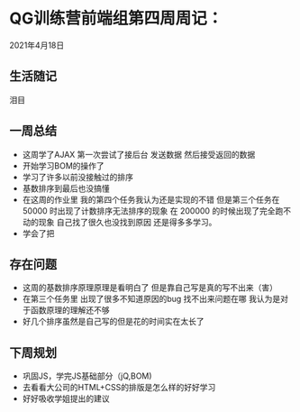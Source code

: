 # QG训练营前端组第四周周记：
2021年4月18日

## 生活随记

泪目

## 一周总结

* 这周学了AJAX  第一次尝试了接后台 发送数据 然后接受返回的数据
* 开始学习BOM的操作了
* 学习了许多以前没接触过的排序
* 基数排序到最后也没搞懂
* 在这周的作业里 我的第四个任务我认为还是实现的不错  但是第三个任务在 50000 时出现了计数排序无法排序的现象 在 200000 的时候出现了完全跑不动的现象 自己找了很久也没找到原因 还是得多多学习。
* 学会了把

## 存在问题

* 这周的基数排序原理原理是看明白了 但是靠自己写是真的写不出来（害）
* 在第三个任务里 出现了很多不知道原因的bug 找不出来问题在哪 我认为是对于函数原理的理解还不够
* 好几个排序虽然是自己写的但是花的时间实在太长了

## 下周规划

* 巩固JS，学完JS基础部分（jQ,BOM)
* 去看看大公司的HTML+CSS的排版是怎么样的好好学习
* 好好吸收学姐提出的建议

